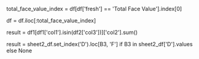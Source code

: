total_face_value_index = df[df['fresh'] == 'Total Face Value'].index[0]

df = df.iloc[:total_face_value_index]

result = df1[df1['col1'].isin(df2['col3'])]['col2'].sum()

result = sheet2_df.set_index('D').loc[B3, 'F'] if B3 in sheet2_df['D'].values else None